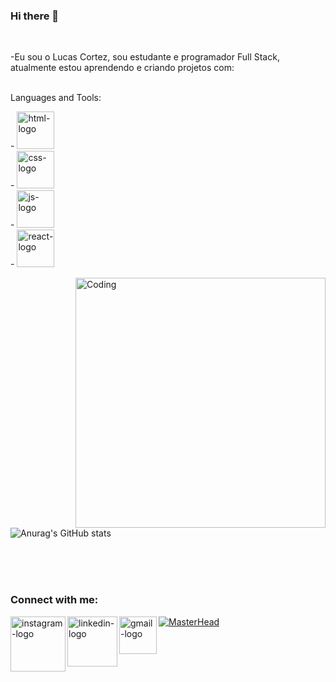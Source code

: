 ### Hi there 👋

 <br>
  
  -Eu sou o Lucas Cortez, sou estudante e programador Full Stack, atualmente estou aprendendo e criando projetos com:
  <br>
  <br>
  


 
    
   
  Languages and Tools:
  <p>  
  - <img width="60px" src="https://img.shields.io/badge/HTML5-E34F26?style=for-the-badge&logo=html5&logoColor=white" alt="html-logo" />
  <br>  
  - <img width="60px" src="https://img.shields.io/badge/CSS3-1572B6?style=for-the-badge&logo=css3&logoColor=white" alt="css-logo" />
  <br>  
  - <img width="60px" src="https://img.shields.io/badge/JavaScript-323330?style=for-the-badge&logo=javascript&logoColor=F7DF1E" alt="js-logo" />
  <br>
  - <img width="60px" src="https://img.shields.io/badge/React-20232A?style=for-the-badge&logo=react&logoColor=61DAFB" alt="react-logo" />
  </p>
   <img align="right" alt="Coding" width="400" src="https://res.cloudinary.com/practicaldev/image/fetch/s--sNXjzc6P--/c_limit%2Cf_auto%2Cfl_progressive%2Cq_66%2Cw_880/https://media1.tenor.com/images/0c34272909ee2a4db5606a014082312b/tenor.gif%3Fitemid%3D15828752">
  <br>
  
  
 
  
  <br>
 
  ![Anurag's GitHub stats](https://github-readme-stats.vercel.app/api?username=luccortezdev&show_icons=true&theme=cobalt)
  
  
  
  
  <br>  
  <br>
  <br>  

  ### Connect with me:
  
  <p>
  <a href="https://www.instagram.com/lucascortez.dev/">
  <img align="left" width="88px" src="https://img.shields.io/badge/Instagram-E4405F?style=for-the-badge&logo=instagram&logoColor=white" alt="instagram-logo" />
  </a>  
  <a href="https://www.linkedin.com/in/lucas-eduardo-felix-cortez-b43334265/">  
  <img align="left" width="80px" src="https://img.shields.io/badge/LinkedIn-0077B5?style=for-the-badge&logo=linkedin&logoColor=white" alt="linkedin-logo" />
  </a> 
  <a href="mailto: lucascortez.dev@gmail.com">
  <img align="left" width="60px" src="https://img.shields.io/badge/Gmail-D14836?style=for-the-badge&logo=gmail&logoColor=white" alt="gmail-logo" />
  </a>
  </p> 
    
  [![MasterHead](https://media.discordapp.net/attachments/595424735442108416/1083482495657463959/gitbackground.png?width=1250&height=375)](https://github.com/LucCortezDev)
  
 
